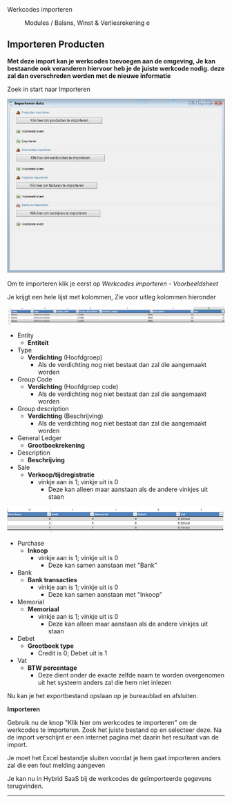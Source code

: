 <properties>
	<page>
		<title>Werkcodes importeren</title>
		<description>Werkcodes importeren</description>
	</page>
	<menu>
		<position>Modules / Balans, Winst & Verliesrekening </position> 
		<title>Werkcodes importeren</title>
		<sort>e</sort>
	</menu>
</properties>

## Importeren Producten ##

**Met deze import kan je werkcodes toevoegen aan de omgeving, Je kan bestaande ook veranderen hiervoor heb je de juiste werkcode nodig. deze zal dan overschreden worden met de nieuwe informatie**

Zoek in start naar Importeren

![](images/import.JPG)

Om te importeren klik je eerst op 
*Werkcodes importeren - Voorbeeldsheet*

Je krijgt een hele lijst met kolommen, Zie voor uitleg kolommen hieronder

![](images/1.png)

- Entity
	- **Entiteit**
- Type
	- **Verdichting** (Hoofdgroep)
		- Als de verdichting nog niet bestaat dan zal die aangemaakt worden
- Group Code
	- **Verdichting** (Hoofdgroep code)
		- Als de verdichting nog niet bestaat dan zal die aangemaakt worden
- Group description
	- **Verdichting** (Beschrijving)
		- Als de verdichting nog niet bestaat dan zal die aangemaakt worden
- General Ledger
	- **Grootboekrekening**
- Description
	- **Beschrijving** 
- Sale
	- **Verkoop/tijdregistratie**
		- vinkje aan is 1; vinkje uit is 0
			- Deze kan alleen maar aanstaan als de andere vinkjes uit staan

![](images/2.png)

- Purchase
	- **Inkoop**
		- vinkje aan is 1; vinkje uit is 0
			- Deze kan samen aanstaan met "Bank"
- Bank
	- **Bank transacties**
		- vinkje aan is 1; vinkje uit is 0
			- Deze kan samen aanstaan met "Inkoop"
- Memorial
	- **Memoriaal**
		- vinkje aan is 1; vinkje uit is 0
			- Deze kan alleen maar aanstaan als de andere vinkjes uit staan
- Debet
	- **Grootboek type**
		- Credit is 0; Debet uit is 1
- Vat
	- **BTW percentage**
		- Deze dient onder de exacte zelfde naam te worden overgenomen uit het systeem anders zal die hem niet inlezen

Nu kan je het exportbestand opslaan op je bureaublad en afsluiten.

**Importeren**

Gebruik nu de knop "Klik hier om werkcodes te importeren" om de werkcodes te importeren. 
Zoek het juiste bestand op en selecteer deze.
Na de import verschijnt er een internet pagina met daarin het resultaat van de import.

<div class="info"> Je moet het Excel bestandje sluiten voordat je hem gaat importeren anders zal die een fout melding aangeven </div>

Je kan nu in Hybrid SaaS bij de werkcodes de geïmporteerde gegevens terugvinden.

----------